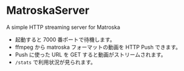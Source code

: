 # MatroskaServer
A simple HTTP streaming server for Matroska

* 起動すると 7000 番ポートで待機します。
* ffmpeg から matroska フォーマットの動画を HTTP Push できます。
* Push に使った URL を GET すると動画がストリームされます。
* `/stats` で利用状況が見られます。
